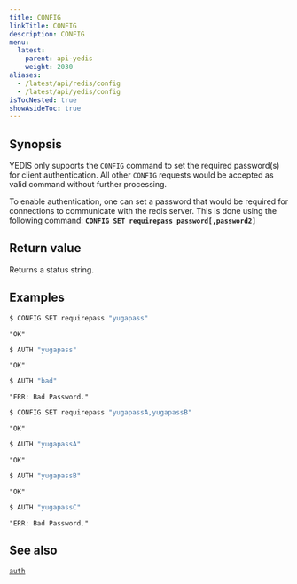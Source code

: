 ```yaml
---
title: CONFIG
linkTitle: CONFIG
description: CONFIG
menu:
  latest:
    parent: api-yedis
    weight: 2030
aliases:
  - /latest/api/redis/config
  - /latest/api/yedis/config
isTocNested: true
showAsideToc: true
---
```


## Synopsis

YEDIS only supports the <code>CONFIG</code> command to set the required password(s) for client authentication. All other <code>CONFIG</code> requests would be accepted as valid command without further processing.

To enable authentication, one can set a password that would be required for connections to communicate with the redis server. This is done using the following command:
<b>`CONFIG SET requirepass password[,password2]`</b><br>

## Return value

Returns a status string.

## Examples

```sh
$ CONFIG SET requirepass "yugapass"
```

```
"OK"
```

```sh
$ AUTH "yugapass"
```

```
"OK"
```

```sh
$ AUTH "bad"
```

```
"ERR: Bad Password."
```

```sh
$ CONFIG SET requirepass "yugapassA,yugapassB"
```

```
"OK"
```

```sh
$ AUTH "yugapassA"
```

```
"OK"
```

```sh
$ AUTH "yugapassB"
```

```
"OK"
```

```sh
$ AUTH "yugapassC"
```

```
"ERR: Bad Password."
```

## See also

[`auth`](../auth/)

